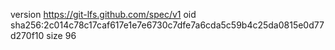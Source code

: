 version https://git-lfs.github.com/spec/v1
oid sha256:2c014c78c17caf617e1e7e6730c7dfe7a6cda5c59b4c25da0815e0d77d270f10
size 96
